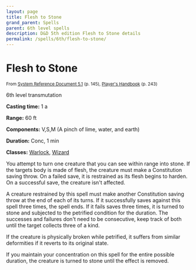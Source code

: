 ```yaml
---
layout: page
title: Flesh to Stone
grand_parent: Spells
parent: 6th level spells 
description: D&D 5th edition Flesh to Stone details
permalink: /spells/6th/flesh-to-stone/
---
```


# Flesh to Stone

<small>From <a target="_blank" href="https://media.wizards.com/2016/downloads/DND/SRD-OGL_V5.1.pdf">System Reference Document 5.1</a> (p. 145), <a target="_blank" href="https://dnd.wizards.com/products/tabletop-games/rpg-products/rpg_playershandbook">Player's Handbook</a> (p. 243)</small>


6th level transmutation

**Casting time:** 1 a

**Range:** 60 ft

**Components:** V,S,M (A pinch of lime, water, and earth)

**Duration:** Conc, 1 min

**Classes:** [Warlock](/classes/warlock/), [Wizard](/classes/wizard/)

You attempt to turn one creature that you can see within range into stone. If the targets body is made of flesh, the creature must make a Constitution saving throw. On a failed save, it is restrained as its flesh begins to harden. On a successful save, the creature isn't affected.

   A creature restrained by this spell must make another Constitution saving throw at the end of each of its turns. If it successfully saves against this spell three times, the spell ends. If it fails saves three times, it is turned to stone and subjected to the petrified condition for the duration. The successes and failures don't need to be consecutive, keep track of both until the target collects three of a kind.

   If the creature is physically broken while petrified, it suffers from similar deformities if it reverts to its original state.

   If you maintain your concentration on this spell for the entire possible duration, the creature is turned to stone until the effect is removed.